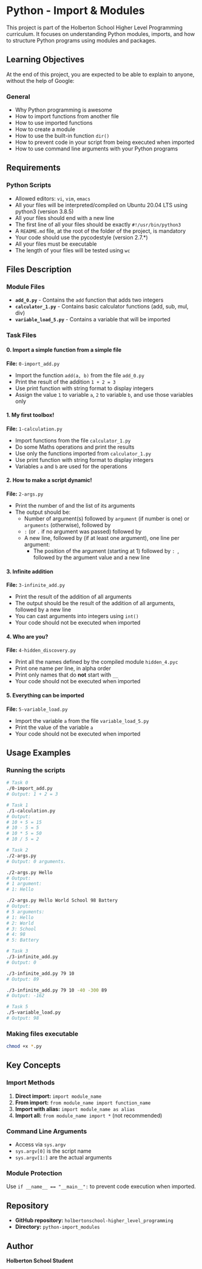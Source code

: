 # Python - Import & Modules

This project is part of the Holberton School Higher Level Programming curriculum. It focuses on understanding Python modules, imports, and how to structure Python programs using modules and packages.

## Learning Objectives

At the end of this project, you are expected to be able to explain to anyone, without the help of Google:

### General
- Why Python programming is awesome
- How to import functions from another file
- How to use imported functions
- How to create a module
- How to use the built-in function `dir()`
- How to prevent code in your script from being executed when imported
- How to use command line arguments with your Python programs

## Requirements

### Python Scripts
- Allowed editors: `vi`, `vim`, `emacs`
- All your files will be interpreted/compiled on Ubuntu 20.04 LTS using python3 (version 3.8.5)
- All your files should end with a new line
- The first line of all your files should be exactly `#!/usr/bin/python3`
- A `README.md` file, at the root of the folder of the project, is mandatory
- Your code should use the pycodestyle (version 2.7.*)
- All your files must be executable
- The length of your files will be tested using `wc`

## Files Description

### Module Files
- **`add_0.py`** - Contains the `add` function that adds two integers
- **`calculator_1.py`** - Contains basic calculator functions (add, sub, mul, div)
- **`variable_load_5.py`** - Contains a variable that will be imported

### Task Files

#### 0. Import a simple function from a simple file
**File:** `0-import_add.py`
- Import the function `add(a, b)` from the file `add_0.py`
- Print the result of the addition `1 + 2 = 3`
- Use print function with string format to display integers
- Assign the value `1` to variable `a`, `2` to variable `b`, and use those variables only

#### 1. My first toolbox!
**File:** `1-calculation.py`
- Import functions from the file `calculator_1.py`
- Do some Maths operations and print the results
- Use only the functions imported from `calculator_1.py`
- Use print function with string format to display integers
- Variables `a` and `b` are used for the operations

#### 2. How to make a script dynamic!
**File:** `2-args.py`
- Print the number of and the list of its arguments
- The output should be:
  - Number of argument(s) followed by `argument` (if number is one) or `arguments` (otherwise), followed by
  - `:` (or `.` if no argument was passed) followed by
  - A new line, followed by (if at least one argument), one line per argument:
    - The position of the argument (starting at 1) followed by `: `, followed by the argument value and a new line

#### 3. Infinite addition
**File:** `3-infinite_add.py`
- Print the result of the addition of all arguments
- The output should be the result of the addition of all arguments, followed by a new line
- You can cast arguments into integers using `int()`
- Your code should not be executed when imported

#### 4. Who are you?
**File:** `4-hidden_discovery.py`
- Print all the names defined by the compiled module `hidden_4.pyc`
- Print one name per line, in alpha order
- Print only names that do **not** start with `__`
- Your code should not be executed when imported

#### 5. Everything can be imported
**File:** `5-variable_load.py`
- Import the variable `a` from the file `variable_load_5.py`
- Print the value of the variable `a`
- Your code should not be executed when imported

## Usage Examples

### Running the scripts

```bash
# Task 0
./0-import_add.py
# Output: 1 + 2 = 3

# Task 1
./1-calculation.py
# Output: 
# 10 + 5 = 15
# 10 - 5 = 5
# 10 * 5 = 50
# 10 / 5 = 2

# Task 2
./2-args.py
# Output: 0 arguments.

./2-args.py Hello
# Output: 
# 1 argument:
# 1: Hello

./2-args.py Hello World School 98 Battery
# Output:
# 5 arguments:
# 1: Hello
# 2: World
# 3: School
# 4: 98
# 5: Battery

# Task 3
./3-infinite_add.py
# Output: 0

./3-infinite_add.py 79 10
# Output: 89

./3-infinite_add.py 79 10 -40 -300 89
# Output: -162

# Task 5
./5-variable_load.py
# Output: 98
```

### Making files executable

```bash
chmod +x *.py
```

## Key Concepts

### Import Methods
1. **Direct import:** `import module_name`
2. **From import:** `from module_name import function_name`
3. **Import with alias:** `import module_name as alias`
4. **Import all:** `from module_name import *` (not recommended)

### Command Line Arguments
- Access via `sys.argv`
- `sys.argv[0]` is the script name
- `sys.argv[1:]` are the actual arguments

### Module Protection
Use `if __name__ == "__main__":` to prevent code execution when imported.

## Repository

- **GitHub repository:** `holbertonschool-higher_level_programming`
- **Directory:** `python-import_modules`

## Author

**Holberton School Student**